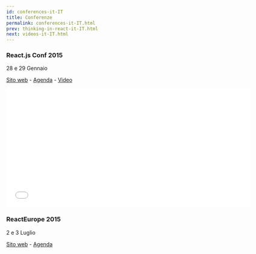 ```yaml
---
id: conferences-it-IT
title: Conferenze
permalink: conferences-it-IT.html
prev: thinking-in-react-it-IT.html
next: videos-it-IT.html
---
```


### React.js Conf 2015
28 e 29 Gennaio

[Sito web](http://conf.reactjs.com/) - [Agenda](http://conf.reactjs.com/schedule.html) - [Video](https://www.youtube-nocookie.com/playlist?list=PLb0IAmt7-GS1cbw4qonlQztYV1TAW0sCr)

<iframe width="650" height="315" src="//www.youtube-nocookie.com/embed/KVZ-P-ZI6W4?list=PLb0IAmt7-GS1cbw4qonlQztYV1TAW0sCr" frameborder="0" allowfullscreen></iframe>

### ReactEurope 2015
2 e 3 Luglio

[Sito web](http://www.react-europe.org/) - [Agenda](http://www.react-europe.org/#schedule)
